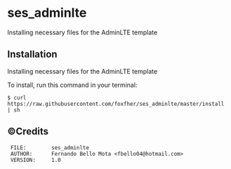 # ses_adminlte
 
Installing necessary files for the AdminLTE template

## Installation

Installing necessary files for the AdminLTE template

To install, run this command in your terminal:
```console
$ curl https://raw.githubusercontent.com/foxfher/ses_adminlte/master/install | sh
```

##  &copy;Credits

     FILE:        ses_adminlte
     AUTHOR:      Fernando Bello Mota <fbello04@hotmail.com>
     VERSION:     1.0

